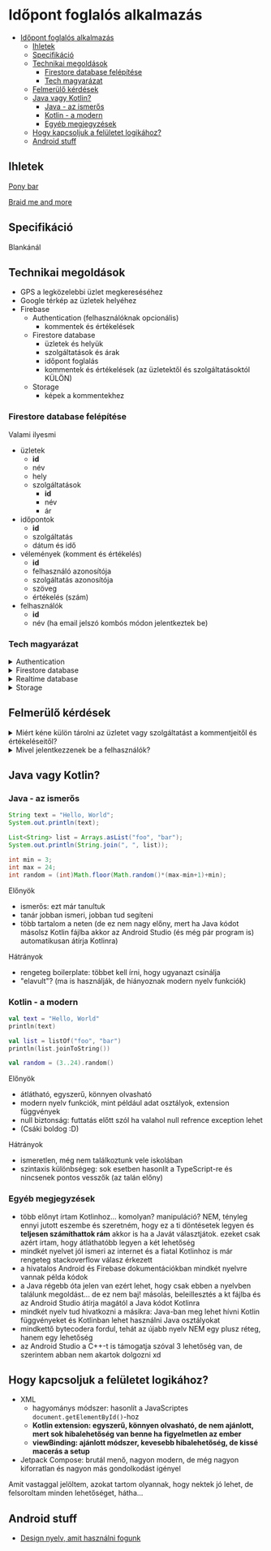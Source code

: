 # Időpont foglalós alkalmazás

- [Időpont foglalós alkalmazás](#időpont-foglalós-alkalmazás)
  - [Ihletek](#ihletek)
  - [Specifikáció](#specifikáció)
  - [Technikai megoldások](#technikai-megoldások)
    - [Firestore database felépítése](#firestore-database-felépítése)
    - [Tech magyarázat](#tech-magyarázat)
  - [Felmerülő kérdések](#felmerülő-kérdések)
  - [Java vagy Kotlin?](#java-vagy-kotlin)
    - [Java - az ismerős](#java---az-ismerős)
    - [Kotlin - a modern](#kotlin---a-modern)
    - [Egyéb megjegyzések](#egyéb-megjegyzések)
  - [Hogy kapcsoljuk a felületet logikához?](#hogy-kapcsoljuk-a-felületet-logikához)
  - [Android stuff](#android-stuff)

## Ihletek

[Pony bar](https://ponybar.hu/fooldal/szolgaltatasok/)

[Braid me and more](https://braidmeandmore.hu/)

## Specifikáció

Blankánál

## Technikai megoldások

- GPS a legközelebbi üzlet megkereséséhez
- Google térkép az üzletek helyéhez
- Firebase
  - Authentication (felhasználóknak opcionális)
    - kommentek és értékelések
  - Firestore database
    - üzletek és helyük
    - szolgáltatások és árak
    - időpont foglalás
    - kommentek és értékelések (az üzletektől és szolgáltatásoktól KÜLÖN)
  - Storage
    - képek a kommentekhez

### Firestore database felépítése

Valami ilyesmi

- üzletek
  - **id**
  - név
  - hely
  - szolgáltatások
    - **id**
    - név
    - ár
- időpontok
  - **id**
  - szolgáltatás
  - dátum és idő
- vélemények (komment és értékelés)
  - **id**
  - felhasználó azonosítója
  - szolgáltatás azonosítója
  - szöveg
  - értékelés (szám)
- felhasználók
  - **id**
  - név (ha email jelszó kombós módon jelentkeztek be)

### Tech magyarázat

<details>
<summary>Authentication</summary>
A Firebase teljesen tudja intézni a felhasználókezelést. Tud bejelentkeztetni email jelszó kombóval, Google fiókkal, Facebook-kal, bármivel.
</details>

<details>
<summary>Firestore database</summary>
Ez egy NoSQL adatbázis. Hasonló felépítésű objektumok gyűjteményét lehet tárolni benne. Tökéletes lesz az szolgáltatások tárolásához.
</details>

<details>
<summary>Realtime database</summary>
Egy gyors kulcs-érték párokat tároló adatbázis. (Mintha egy JSON fájl lenne.) Tökéletes kisebb adatok tárolására.
</details>

<details>
<summary>Storage</summary>
Egy fájl adatbázis. Olyan mintha egy FTP szerver lenne. Teljesen jó lesz képek tárolására.
</details>

## Felmerülő kérdések

<details>
<summary>Miért kéne külön tárolni az üzletet vagy szolgáltatást a kommentjeitől és értékeléseitől?</summary>
Lesznek az alkalmazásban felületek, ahol üzletek vagy szolgáltatások listája jelenik meg. Ha minden alkalommal betöltenénk ezekhez a kommenteket akkor az fölöslegesen sok netet használna. Így viszont betölthető teljesen külön minden egymástól. (Pl.: Nem töltenek be a kommentek, amíg le nem görget a felhasználó odáig.)
</details>

<details>
<summary>Mivel jelentkezzenek be a felhasználók?</summary>
A Firebase sokmindenben tud segíteni. A legegyszerűbb az email jelszó kombós megoldás és a Google fiókos bejelentkezés sem vészes. Viszont nem akar mindenki kommentelni, adhatunk lehetőséget a bejelentkezés kihagyására. Van is lehetőség anonim bejelentkezésre. Várjunk, az minek? Nem elég simán kihagyni. A jogosultságok miatt és az adatbázis biztonsága érdekében ajánlott használni ezt.
</details>

## Java vagy Kotlin?

### Java - az ismerős

```java
String text = "Hello, World";
System.out.println(text);

List<String> list = Arrays.asList("foo", "bar");
System.out.println(String.join(", ", list));

int min = 3;
int max = 24;
int random = (int)Math.floor(Math.random()*(max-min+1)+min);
```

Előnyök

- ismerős: ezt már tanultuk
- tanár jobban ismeri, jobban tud segíteni
- több tartalom a neten (de ez nem nagy előny, mert ha Java kódot másolsz Kotlin fájlba akkor az Android Studio (és még pár program is) automatikusan átírja Kotlinra)

Hátrányok

- rengeteg boilerplate: többet kell írni, hogy ugyanazt csinálja
- "elavult"? (ma is használják, de hiányoznak modern nyelv funkciók)

### Kotlin - a modern

```kotlin
val text = "Hello, World"
println(text)

val list = listOf("foo", "bar")
println(list.joinToString())

val random = (3..24).random()
```

Előnyök

- átlátható, egyszerű, könnyen olvasható
- modern nyelv funkciók, mint például adat osztályok, extension függvények
- null biztonság: futtatás előtt szól ha valahol null refrence exception lehet
- (Csáki boldog :D)

Hátrányok

- ismeretlen, még nem találkoztunk vele iskolában
- szintaxis különbségeg: sok esetben hasonlít a TypeScript-re és nincsenek pontos vesszők (az talán előny)

### Egyéb megjegyzések

- több előnyt írtam Kotlinhoz... komolyan? manipuláció? NEM, tényleg ennyi jutott eszembe és szeretném, hogy ez a ti döntésetek legyen és **teljesen számíthattok rám** akkor is ha a Javát választjátok. ezeket csak azért írtam, hogy átláthatóbb legyen a két lehetőség
- mindkét nyelvet jól ismeri az internet és a fiatal Kotlinhoz is már rengeteg stackoverflow válasz érkezett
- a hivatalos Android és Firebase dokumentációkban mindkét nyelvre vannak példa kódok
- a Java régebb óta jelen van ezért lehet, hogy csak ebben a nyelvben találunk megoldást... de ez nem baj! másolás, beleillesztés a kt fájlba és az Android Studio átírja magától a Java kódot Kotlinra
- mindkét nyelv tud hivatkozni a másikra: Java-ban meg lehet hívni Kotlin függvényeket és Kotlinban lehet használni Java osztályokat
- mindkettő bytecodera fordul, tehát az újabb nyelv NEM egy plusz réteg, hanem egy lehetőség
- az Android Studio a C++-t is támogatja szóval 3 lehetőség van, de szerintem abban nem akartok dolgozni xd

## Hogy kapcsoljuk a felületet logikához?

- XML
  - hagyománys módszer: hasonlít a JavaScriptes `document.getElementById()`-hoz
  - **Kotlin extension: egyszerű, könnyen olvasható, de nem ajánlott, mert sok hibalehetőség van benne ha figyelmetlen az ember**
  - **viewBinding: ajánlott módszer, kevesebb hibalehetőség, de kissé macerás a setup**
- Jetpack Compose: brutál menő, nagyon modern, de még nagyon kiforratlan és nagyon más gondolkodást igényel

Amit vastaggal jelöltem, azokat tartom olyannak, hogy nektek jó lehet, de felsoroltam minden lehetőséget, hátha...

## Android stuff

- [Design nyelv, amit használni fogunk](https://m3.material.io/)
